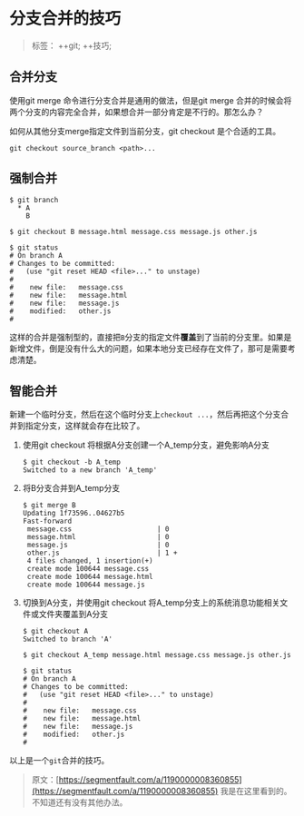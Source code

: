 # 分支合并的技巧

> 标签：  ++git; ++技巧;



## 合并分支

使用git merge 命令进行分支合并是通用的做法，但是git merge 合并的时候会将两个分支的内容完全合并，如果想合并一部分肯定是不行的。那怎么办？

如何从其他分支merge指定文件到当前分支，git checkout 是个合适的工具。

```shell
git checkout source_branch <path>...
```



## 强制合并



```shell
$ git branch
  * A  
    B
    
$ git checkout B message.html message.css message.js other.js

$ git status
# On branch A
# Changes to be committed:
#   (use "git reset HEAD <file>..." to unstage)
#
#    new file:   message.css
#    new file:   message.html
#    new file:   message.js
#    modified:   other.js
#
```

这样的合并是强制型的，直接把`B`分支的指定文件**覆盖**到了当前的分支里。如果是新增文件，倒是没有什么大的问题，如果本地分支已经存在文件了，那可是需要考虑清楚。



## 智能合并

新建一个临时分支，然后在这个临时分支上`checkout ...`，然后再把这个分支合并到指定分支，这样就会存在比较了。

1. 使用git checkout 将根据A分支创建一个A_temp分支，避免影响A分支

   ```shell
   $ git checkout -b A_temp
   Switched to a new branch 'A_temp'
   ```

2. 将B分支合并到A_temp分支

   ```shell
   $ git merge B
   Updating 1f73596..04627b5
   Fast-forward
    message.css                     | 0
    message.html                    | 0
    message.js                      | 0
    other.js                        | 1 +
    4 files changed, 1 insertion(+)
    create mode 100644 message.css
    create mode 100644 message.html
    create mode 100644 message.js
   ```

3. 切换到A分支，并使用git checkout 将A_temp分支上的系统消息功能相关文件或文件夹覆盖到A分支

   ```shell
   $ git checkout A
   Switched to branch 'A'
   
   $ git checkout A_temp message.html message.css message.js other.js
   
   $ git status
   # On branch A
   # Changes to be committed:
   #   (use "git reset HEAD <file>..." to unstage)
   #
   #    new file:   message.css
   #    new file:   message.html
   #    new file:   message.js
   #    modified:   other.js
   #
   ```



以上是一个`git`合并的技巧。



> 原文：[https://segmentfault.com/a/1190000008360855](https://segmentfault.com/a/1190000008360855) 我是在这里看到的。不知道还有没有其他办法。